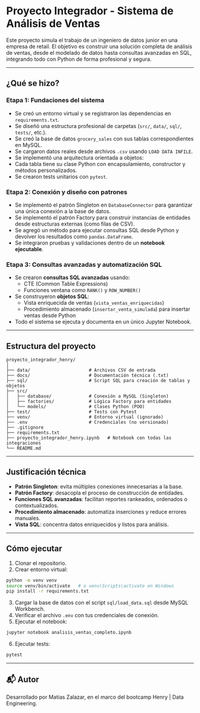 # Proyecto Integrador - Sistema de Análisis de Ventas

Este proyecto simula el trabajo de un ingeniero de datos junior en una empresa de retail. El objetivo es construir una solución completa de análisis de ventas, desde el modelado de datos hasta consultas avanzadas en SQL, integrando todo con Python de forma profesional y segura.

---

## ¿Qué se hizo?

### Etapa 1: Fundaciones del sistema

- Se creó un entorno virtual y se registraron las dependencias en `requirements.txt`.
- Se diseñó una estructura profesional de carpetas (`src/`, `data/`, `sql/`, `tests/`, etc.).
- Se creó la base de datos `grocery_sales` con sus tablas correspondientes en MySQL.
- Se cargaron datos reales desde archivos `.csv` usando `LOAD DATA INFILE`.
- Se implementó una arquitectura orientada a objetos:
- Cada tabla tiene su clase Python con encapsulamiento, constructor y métodos personalizados.
- Se crearon tests unitarios con `pytest`.

### Etapa 2: Conexión y diseño con patrones

- Se implementó el patrón Singleton en `DatabaseConnector` para garantizar una única conexión a la base de datos.
- Se implementó el patrón Factory para construir instancias de entidades desde estructuras externas (como filas de CSV).
- Se agregó un método para ejecutar consultas SQL desde Python y devolver los resultados como `pandas.DataFrame`.
- Se integraron pruebas y validaciones dentro de un **notebook ejecutable**.

### Etapa 3: Consultas avanzadas y automatización SQL

- Se crearon **consultas SQL avanzadas** usando:
  - CTE (Common Table Expressions)
  - Funciones ventana como `RANK()` y `ROW_NUMBER()`
- Se construyeron **objetos SQL**:
  - Vista enriquecida de ventas (`vista_ventas_enriquecidas`)
  - Procedimiento almacenado (`insertar_venta_simulada`) para insertar ventas desde Python
- Todo el sistema se ejecuta y documenta en un único Jupyter Notebook.

---

## Estructura del proyecto

```
proyecto_integrador_henry/
│
├── data/                      # Archivos CSV de entrada
├── docs/                      # Documentación técnica (.txt)
├── sql/                       # Script SQL para creación de tablas y objetos
├── src/
│   ├── database/              # Conexión a MySQL (Singleton)
│   ├── factories/             # Lógica Factory para entidades
│   └── models/                # Clases Python (POO)
├── test/                      # Tests con Pytest
├── venv/                      # Entorno virtual (ignorado)
├── .env                       # Credenciales (no versionado)
├── .gitignore
├── requirements.txt
├── proyecto_integrador_henry.ipynb   # Notebook con todas las integraciones
└── README.md
```

---

## Justificación técnica

- **Patrón Singleton**: evita múltiples conexiones innecesarias a la base.
- **Patrón Factory**: desacopla el proceso de construcción de entidades.
- **Funciones SQL avanzadas**: facilitan reportes rankeados, ordenados o contextualizados.
- **Procedimiento almacenado**: automatiza inserciones y reduce errores manuales.
- **Vista SQL**: concentra datos enriquecidos y listos para análisis.

---

## Cómo ejecutar

1. Clonar el repositorio.
2. Crear entorno virtual:

```bash
python -m venv venv
source venv/bin/activate   # o venv\Scripts\activate en Windows
pip install -r requirements.txt
```

3. Cargar la base de datos con el script `sql/load_data.sql` desde MySQL Workbench.
4. Verificar el archivo `.env` con tus credenciales de conexión.
5. Ejecutar el notebook:

```bash
jupyter notebook analisis_ventas_completo.ipynb
```

6. Ejecutar tests:

```bash
pytest
```

---

## 📬 Autor

Desarrollado por Matias Zalazar, en el marco del bootcamp Henry | Data Engineering.